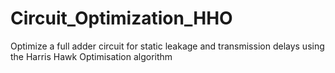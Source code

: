 # Circuit_Optimization_HHO
Optimize a full adder circuit for static leakage and transmission delays using the Harris Hawk Optimisation algorithm
